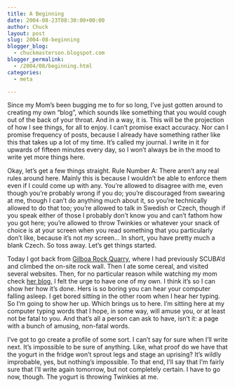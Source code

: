 ```yaml
---
title: A Beginning
date: 2004-08-23T08:30:00+00:00
author: Chuck
layout: post
slug: 2004-08-beginning
blogger_blog:
  - chuckmasterson.blogspot.com
blogger_permalink:
  - /2004/08/beginning.html
categories:
  - meta

---
```

Since my Mom’s been bugging me to for so long, I’ve just gotten around to
creating my own “blog”, which sounds like something that you would cough out of
the back of your throat. And in a way, it is. This will be the projection of
how I see things, for all to enjoy. I can’t promise exact accuracy. Nor can I
promise frequency of posts, because I already have something rather like this
that takes up a lot of my time. It’s called my journal. I write in it for
upwards of fifteen minutes every day, so I won’t always be in the mood to write
yet more things here.

Okay, let’s get a few things straight. Rule Number A: There aren’t any real
rules around here. Mainly this is because I wouldn’t be able to enforce them
even if I could come up with any. You’re allowed to disagree with me, even
though you’re probably wrong if you do; you’re discouraged from swearing at me,
though I can’t do anything much about it, so you’re technically allowed to do
that too; you’re allowed to talk in Swedish or Czech, though if you speak
either of those I probably don’t know you and can’t fathom how you got here;
you’re allowed to throw Twinkies or whatever your snack of choice is at your
screen when you read something that you particularly don’t like, because it’s
not *my* screen… In short, you have pretty much a blank Czech. So toss away.
Let’s get things started.

Today I got back from <a href="http://www.divegilboa.com/">Gilboa Rock
Quarry</a>, where I had previously SCUBA’d and climbed the on-site rock wall.
Then I ate some cereal, and visited several websites. Then, for no particular
reason while watching my mom check <a
href="http://www.evidence1.blogspot.com/">her blog</a>, I felt the urge to have
one of my own. I think it’s so I can show her how it’s done. Hers is so boring
you can hear your computer falling asleep. I get bored sitting in the other
room when I hear her typing. So I’m going to show her up. Which brings us to
here. I’m sitting here at my computer typing words that I hope, in some way,
will amuse you, or at least not be fatal to you. And that’s all a person can
ask to have, isn’t it: a page with a bunch of amusing, non-fatal words.

I’ve got to go create a profile of some sort. I can’t say for sure when I’ll
write next. It’s impossible to be sure of anything. Like, what proof do we have
that the yogurt in the fridge won’t sprout legs and stage an uprising? It’s
wildly improbable, yes, but nothing’s impossible. To that end, I’ll say that
I’m fairly sure that I’ll write again tomorrow, but not completely certain. I
have to go now, though. The yogurt is throwing Twinkies at me.

